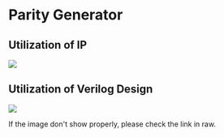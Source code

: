 # Parity Generator


## Utilization of IP
![](([https://github.com/neilyes52/SoCLab/blob/parity_generator/upload_15d00392b35f1757ff576ad89fb05845.png](https://github.com/neilyes52/SoCLab/blob/32e44595065bfe8497b83828d8cba7a966a69982/parity_generator/upload_15d00392b35f1757ff576ad89fb05845.png)))


## Utilization of Verilog Design
![](https://hackmd.io/_uploads/HJ8FnfR6n.png)

If the image don't show properly, please check the link in raw.



